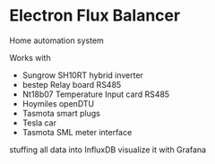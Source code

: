 # Electron Flux Balancer
Home automation system

Works with 
* Sungrow SH10RT hybrid inverter
* bestep Relay board RS485
* Nt18b07 Temperature Input card RS485
* Hoymiles openDTU
* Tasmota smart plugs
* Tesla car
* Tasmota SML meter interface

stuffing all data into InfluxDB
visualize it with Grafana
